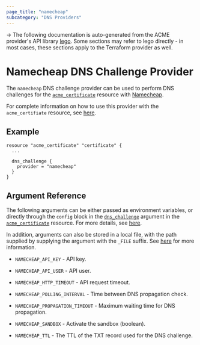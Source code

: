 ```yaml
---
page_title: "namecheap"
subcategory: "DNS Providers"
---
```


-> The following documentation is auto-generated from the ACME
provider's API library [lego](https://go-acme.github.io/lego/).  Some
sections may refer to lego directly - in most cases, these sections
apply to the Terraform provider as well.

# Namecheap DNS Challenge Provider

The `namecheap` DNS challenge provider can be used to perform DNS challenges for
the [`acme_certificate`][resource-acme-certificate] resource with
[Namecheap](https://www.namecheap.com).

[resource-acme-certificate]: ../resources/certificate.md

For complete information on how to use this provider with the `acme_certifiate`
resource, see [here][resource-acme-certificate-dns-challenges].

[resource-acme-certificate-dns-challenges]: ../resources/certificate.md#using-dns-challenges

## Example

```hcl
resource "acme_certificate" "certificate" {
  ...

  dns_challenge {
    provider = "namecheap"
  }
}
```
## Argument Reference

The following arguments can be either passed as environment variables, or
directly through the `config` block in the
[`dns_challenge`][resource-acme-certificate-dns-challenge-arg] argument in the
[`acme_certificate`][resource-acme-certificate] resource. For more details, see
[here][resource-acme-certificate-dns-challenges].

[resource-acme-certificate-dns-challenge-arg]: ../resources/certificate.md#dns_challenge

In addition, arguments can also be stored in a local file, with the path
supplied by supplying the argument with the `_FILE` suffix. See
[here][acme-certificate-file-arg-example] for more information.

[acme-certificate-file-arg-example]: ../resources/certificate.md#using-variable-files-for-provider-arguments

* `NAMECHEAP_API_KEY` - API key.
* `NAMECHEAP_API_USER` - API user.

* `NAMECHEAP_HTTP_TIMEOUT` - API request timeout.
* `NAMECHEAP_POLLING_INTERVAL` - Time between DNS propagation check.
* `NAMECHEAP_PROPAGATION_TIMEOUT` - Maximum waiting time for DNS propagation.
* `NAMECHEAP_SANDBOX` - Activate the sandbox (boolean).
* `NAMECHEAP_TTL` - The TTL of the TXT record used for the DNS challenge.


